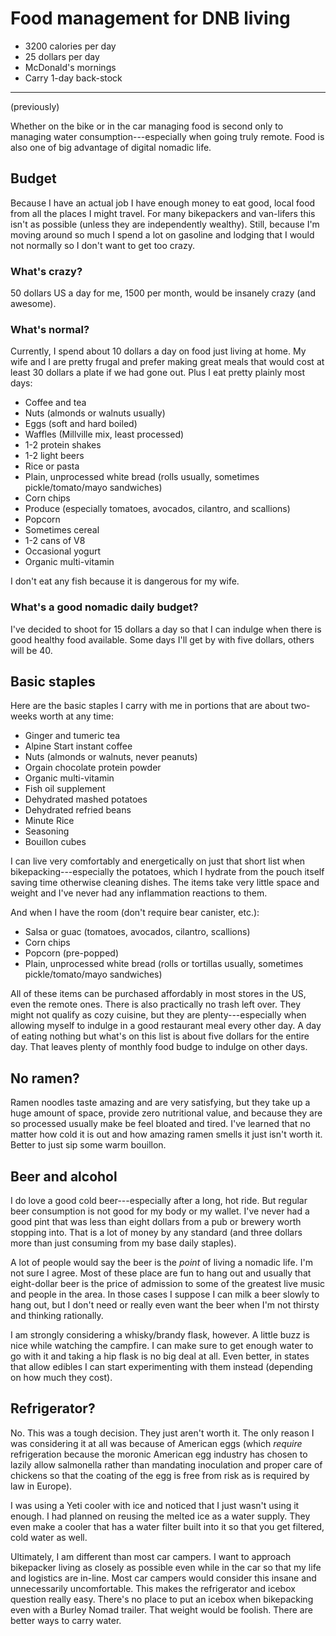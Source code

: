 # Food management for DNB living

* 3200 calories per day
* 25 dollars per day
* McDonald's mornings
* Carry 1-day back-stock

----

(previously)

Whether on the bike or in the car managing food is second only to managing water consumption---especially when going truly remote. Food is also one of big advantage of digital nomadic life.

## Budget

Because I have an actual job I have enough money to eat good, local food from all the places I might travel. For many bikepackers and van-lifers this isn't as possible (unless they are independently wealthy). Still, because I'm moving around so much I spend a lot on gasoline and lodging that I would not normally so I don't want to get too crazy.

### What's crazy?

50 dollars US a day for me, 1500 per month, would be insanely crazy (and awesome). 

### What's normal?

Currently, I spend about 10 dollars a day on food just living at home. My wife and I are pretty frugal and prefer making great meals that would cost at least 30 dollars a plate if we had gone out. Plus I eat pretty plainly most days:

* Coffee and tea
* Nuts (almonds or walnuts usually)
* Eggs (soft and hard boiled)
* Waffles (Millville mix, least processed)
* 1-2 protein shakes
* 1-2 light beers
* Rice or pasta
* Plain, unprocessed white bread (rolls usually, sometimes pickle/tomato/mayo sandwiches)
* Corn chips
* Produce (especially tomatoes, avocados, cilantro, and scallions)
* Popcorn
* Sometimes cereal
* 1-2 cans of V8
* Occasional yogurt
* Organic multi-vitamin

I don't eat any fish because it is dangerous for my wife.

### What's a good nomadic daily budget?

I've decided to shoot for 15 dollars a day so that I can indulge when there is good healthy food available. Some days I'll get by with five dollars, others will be 40.

## Basic staples

Here are the basic staples I carry with me in portions that are about two-weeks worth at any time:

* Ginger and tumeric tea
* Alpine Start instant coffee
* Nuts (almonds or walnuts, never peanuts)
* Orgain chocolate protein powder
* Organic multi-vitamin
* Fish oil supplement
* Dehydrated mashed potatoes
* Dehydrated refried beans
* Minute Rice
* Seasoning
* Bouillon cubes

I can live very comfortably and energetically on just that short list when bikepacking---especially the potatoes, which I hydrate from the pouch itself saving time otherwise cleaning dishes. The items take very little space and weight and I've never had any inflammation reactions to them.

And when I have the room (don't require bear canister, etc.):

* Salsa or guac (tomatoes, avocados, cilantro, scallions)
* Corn chips
* Popcorn (pre-popped)
* Plain, unprocessed white bread (rolls or tortillas usually, sometimes pickle/tomato/mayo sandwiches)

All of these items can be purchased affordably in most stores in the US, even the remote ones. There is also practically no trash left over. They might not qualify as cozy cuisine, but they are plenty---especially when allowing myself to indulge in a good restaurant meal every other day. A day of eating nothing but what's on this list is about five dollars for the entire day. That leaves plenty of monthly food budge to indulge on other days.

## No ramen?

Ramen noodles taste amazing and are very satisfying, but they take up a huge amount of space, provide zero nutritional value, and because they are so processed usually make be feel bloated and tired. I've learned that no matter how cold it is out and how amazing ramen smells it just isn't worth it. Better to just sip some warm bouillon.

## Beer and alcohol

I do love a good cold beer---especially after a long, hot ride. But regular beer consumption is not good for my body or my wallet. I've never had a good pint that was less than eight dollars from a pub or brewery worth stopping into. That is a lot of money by any standard (and three dollars more than just consuming from my base daily staples).

A lot of people would say the beer is the *point* of living a nomadic life. I'm not sure I agree. Most of these place are fun to hang out and usually that eight-dollar beer is the price of admission to some of the greatest live music and people in the area. In those cases I suppose I can milk a beer slowly to hang out, but I don't need or really even want the beer when I'm not thirsty and thinking rationally.

I am strongly considering a whisky/brandy flask, however. A little buzz is nice while watching the campfire. I can make sure to get enough water to go with it and taking a hip flask is no big deal at all. Even better, in states that allow edibles I can start experimenting with them instead (depending on how much they cost).

## Refrigerator?

No. This was a tough decision. They just aren't worth it. The only reason I was considering it at all was because of American eggs (which *require* refrigeration because the moronic American egg industry has chosen to lazily allow salmonella rather than mandating inoculation and proper care of chickens so that the coating of the egg is free from risk as is required by law in Europe).

I was using a Yeti cooler with ice and noticed that I just wasn't using it enough. I had planned on reusing the melted ice as a water supply. They even make a cooler that has a water filter built into it so that you get filtered, cold water as well.

Ultimately, I am different than most car campers. I want to approach bikepacker living as closely as possible even while in the car so that my life and logistics are in-line. Most car campers would consider this insane and unnecessarily uncomfortable. This makes the refrigerator and icebox question really easy. There's no place to put an icebox when bikepacking even with a Burley Nomad trailer. That weight would be foolish. There are better ways to carry water.
